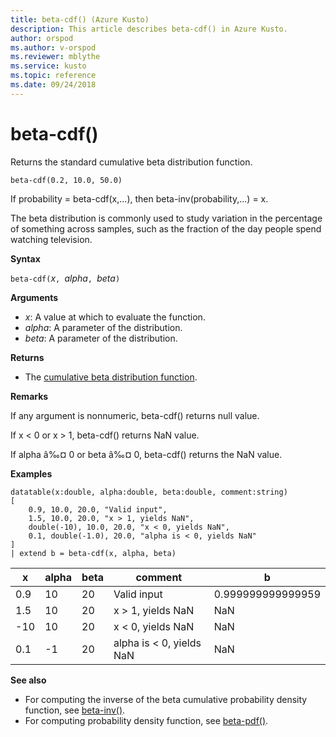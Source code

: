 ```yaml
---
title: beta-cdf() (Azure Kusto)
description: This article describes beta-cdf() in Azure Kusto.
author: orspod
ms.author: v-orspod
ms.reviewer: mblythe
ms.service: kusto
ms.topic: reference
ms.date: 09/24/2018
---
```

# beta-cdf()

Returns the standard cumulative beta distribution function.

    beta-cdf(0.2, 10.0, 50.0)

If probability = beta-cdf(x,...), then beta-inv(probability,...) = x. 

The beta distribution is commonly used to study variation in the percentage of something across samples, such as the fraction of the day people spend watching television.

**Syntax**

`beta-cdf(`*x*`, `*alpha*`, `*beta*`)`

**Arguments**

* *x*: A value at which to evaluate the function.
* *alpha*: A parameter of the distribution.
* *beta*: A parameter of the distribution.

**Returns**

* The [cumulative beta distribution function](https://en.wikipedia.org/wiki/Beta-distribution#Cumulative-distribution-function).

**Remarks**

If any argument is nonnumeric, beta-cdf() returns null value.

If x < 0 or x > 1, beta-cdf() returns NaN value.

If alpha â‰¤ 0 or beta â‰¤ 0, beta-cdf() returns the NaN value.

**Examples**

```kusto
datatable(x:double, alpha:double, beta:double, comment:string)
[
    0.9, 10.0, 20.0, "Valid input",
    1.5, 10.0, 20.0, "x > 1, yields NaN",
    double(-10), 10.0, 20.0, "x < 0, yields NaN",
    0.1, double(-1.0), 20.0, "alpha is < 0, yields NaN"
]
| extend b = beta-cdf(x, alpha, beta)
```

|x|alpha|beta|comment|b|
|---|---|---|---|---|
|0.9|10|20|Valid input|0.999999999999959|
|1.5|10|20|x > 1, yields NaN|NaN|
|-10|10|20|x < 0, yields NaN|NaN|
|0.1|-1|20|alpha is < 0, yields NaN|NaN|


**See also**

* For computing the inverse of the beta cumulative probability density function, see [beta-inv()](./beta-invfunction.md).
* For computing probability density function, see [beta-pdf()](./beta-pdffunction.md).
